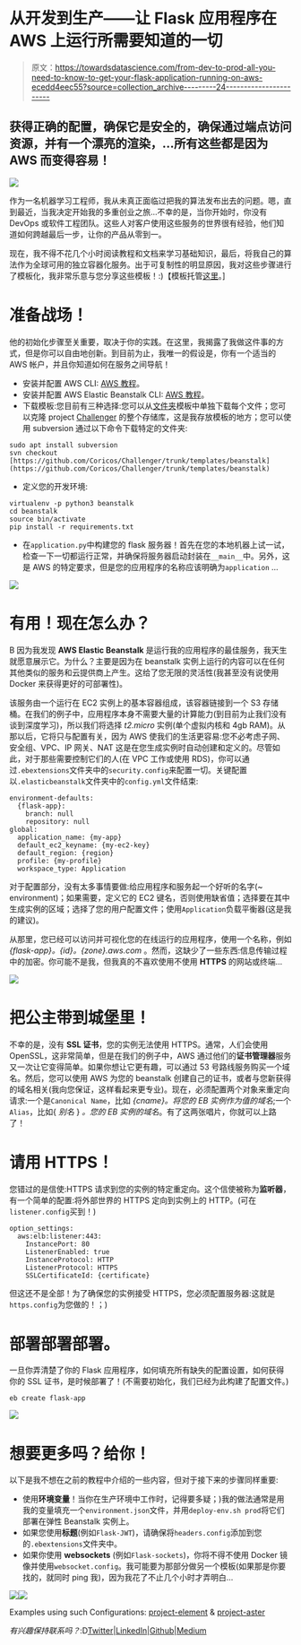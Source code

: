 # 从开发到生产——让 Flask 应用程序在 AWS 上运行所需要知道的一切

> 原文：<https://towardsdatascience.com/from-dev-to-prod-all-you-need-to-know-to-get-your-flask-application-running-on-aws-ecedd4eec55?source=collection_archive---------24----------------------->

## 获得正确的配置，确保它是安全的，确保通过端点访问资源，并有一个漂亮的渲染，…所有这些都是因为 AWS 而变得容易！

![](img/938d11579378016d5908204df03827a2.png)

作为一名机器学习工程师，我从未真正面临过把我的算法发布出去的问题。嗯，直到最近，当我决定开始我的多重创业之旅…不幸的是，当你开始时，你没有 DevOps 或软件工程团队。这些人对客户使用这些服务的世界很有经验，他们知道如何跨越最后一步，让你的产品从零到一。

现在，我不得不花几个小时阅读教程和文档来学习基础知识，最后，将我自己的算法作为全球可用的独立容器化服务。出于可复制性的明显原因，我对这些步骤进行了模板化，我非常乐意与您分享这些模板！:)【模板托管[这里](https://github.com/Coricos/Challenger/tree/master/templates/beanstalk)。]

# 准备战场！

他的初始化步骤至关重要，取决于你的实践。在这里，我揭露了我做这件事的方式，但是你可以自由地创新。到目前为止，我唯一的假设是，你有一个适当的 AWS 帐户，并且你知道如何在服务之间导航！

*   安装并配置 AWS CLI: [AWS 教程](https://docs.aws.amazon.com/cli/latest/userguide/cli-chap-configure.html)。
*   安装并配置 AWS Elastic Beanstalk CLI: [AWS 教程](https://docs.aws.amazon.com/elasticbeanstalk/latest/dg/eb-cli3-install-advanced.html)。
*   下载模板:您目前有三种选择:您可以从[文件夹](https://github.com/Coricos/Challenger/tree/master/templates/beanstalk)模板中单独下载每个文件；您可以克隆 project [Challenger](https://github.com/Coricos/Challenger) 的整个存储库，这是我存放模板的地方；您可以使用 subversion 通过以下命令下载特定的文件夹:

```
sudo apt install subversion
svn checkout [https://github.com/Coricos/Challenger/trunk/templates/beanstalk](https://github.com/Coricos/Challenger/trunk/templates/beanstalk)
```

*   定义您的开发环境:

```
virtualenv -p python3 beanstalk
cd beanstalk
source bin/activate
pip install -r requirements.txt
```

*   在`application.py`中构建您的 flask 服务器！首先在您的本地机器上试一试，检查一下一切都运行正常，并确保将服务器启动封装在`__main__`中。另外，这是 AWS 的特定要求，但是您的应用程序的名称应该明确为`application` …

![](img/c177190139b2eb2fa14b83f5c2471d73.png)

# 有用！现在怎么办？

B 因为我发现 **AWS Elastic Beanstalk** 是运行我的应用程序的最佳服务，我天生就愿意展示它。为什么？主要是因为在 beanstalk 实例上运行的内容可以在任何其他类似的服务和云提供商上产生。这给了您无限的灵活性(我甚至没有说使用 Docker 来获得更好的可部署性)。

该服务由一个运行在 EC2 实例上的基本容器组成，该容器链接到一个 S3 存储桶。在我们的例子中，应用程序本身不需要大量的计算能力(到目前为止我们没有谈到深度学习)，所以我们将选择 *t2.micro* 实例(单个虚拟内核和 4gb RAM)。从那以后，它将只与配置有关，因为 AWS 使我们的生活更容易:您不必考虑子网、安全组、VPC、IP 网关、NAT 这是在您生成实例时自动创建和定义的。尽管如此，对于那些需要控制它们的人(在 VPC 工作或使用 RDS)，你可以通过`.ebextensions`文件夹中的`security.config`来配置一切。关键配置以`.elasticbeanstalk`文件夹中的`config.yml`文件结束:

```
environment-defaults:
  {flask-app}:
    branch: null
    repository: null
global:
  application_name: {my-app}
  default_ec2_keyname: {my-ec2-key}
  default_region: {region}
  profile: {my-profile}
  workspace_type: Application
```

对于配置部分，没有太多事情要做:给应用程序和服务起一个好听的名字(~ environment)；如果需要，定义它的 EC2 键名，否则使用缺省值；选择要在其中生成实例的区域；选择了您的用户配置文件；使用`Application`负载平衡器(这是我的建议)。

从那里，您已经可以访问并可视化您的在线运行的应用程序，使用一个名称，例如 *{flask-app}。{id}。{zone}.aws.com* 。然而，这缺少了一些东西:信息传输过程中的加密。你可能不是我，但我真的不喜欢使用不使用 **HTTPS** 的网站或终端…

![](img/921aabd9282af31ccb7bdccd58fb43b8.png)

# 把公主带到城堡里！

不幸的是，没有 **SSL 证书**，您的实例无法使用 HTTPS。通常，人们会使用 OpenSSL，这非常简单，但是在我们的例子中，AWS 通过他们的**证书管理器**服务又一次让它变得简单。如果你想让它更有趣，可以通过 53 号路线服务购买一个域名。然后，您可以使用 AWS 为您的 beanstalk 创建自己的证书，或者与您新获得的域名相关(我向您保证，这样看起来更专业)。现在，必须配置两个对象来重定向请求:一个是`Canonical Name`，比如 *{cname}。将您的 EB 实例作为值的域名*;一个`Alias`，比如{ *别名* } *。您的 EB 实例的域名*。有了这两张唱片，你就可以上路了！

# 请用 HTTPS！

您错过的是信使:HTTPS 请求到您的实例的特定重定向。这个信使被称为**监听器**，有一个简单的配置:将外部世界的 HTTPS 定向到实例上的 HTTP。(可在`listener.config`买到！)

```
option_settings:
  aws:elb:listener:443:
    InstancePort: 80
    ListenerEnabled: true
    InstanceProtocol: HTTP
    ListenerProtocol: HTTPS
    SSLCertificateId: {certificate}
```

但这还不是全部！为了确保您的实例接受 HTTPS，您必须配置服务器:这就是`https.config`为您做的！；)

# 部署部署部署。

一旦你弄清楚了你的 Flask 应用程序，如何填充所有缺失的配置设置，如何获得你的 SSL 证书，是时候部署了！(不需要初始化，我们已经为此构建了配置文件。)

```
eb create flask-app
```

![](img/c225efea660c9226b4e09141fa5736d2.png)

# 想要更多吗？给你！

以下是我不想在之前的教程中介绍的一些内容，但对于接下来的步骤同样重要:

*   使用**环境变量**！当你在生产环境中工作时，记得要多疑；)我的做法通常是用我的变量填充一个`environment.json`文件，并用`deploy-env.sh prod`将它们部署在弹性 Beanstalk 实例上。
*   如果您使用**标题**(例如`Flask-JWT`)，请确保将`headers.config`添加到您的`.ebextensions`文件夹中。
*   如果你使用 **websockets** (例如`Flask-sockets`)，你将不得不使用 Docker 镜像并使用`websocket.config`。我可能要为那部分做另一个模板(如果那是你要找的，就同时 ping 我)，因为我花了不止几个小时才弄明白…

![](img/3b6e787e69c9f98ba7ec2322ca24a8d2.png)![](img/279481255bc28d38ae0d499055779c84.png)

Examples using such Configurations: [project-element](https://www.project-element.com/) & [project-aster](https://www.project-aster.com/)

*有兴趣保持联系吗？*:D[Twitter](https://twitter.com/DindinMeryll)|[LinkedIn](https://www.linkedin.com/in/dindin-meryll/)|[Github](https://github.com/Coricos)|[Medium](https://medium.com/@merylldin)